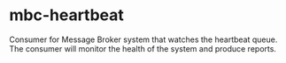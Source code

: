 mbc-heartbeat
=============

Consumer for Message Broker system that watches the heartbeat queue. The consumer will monitor the health of the system and produce reports.
